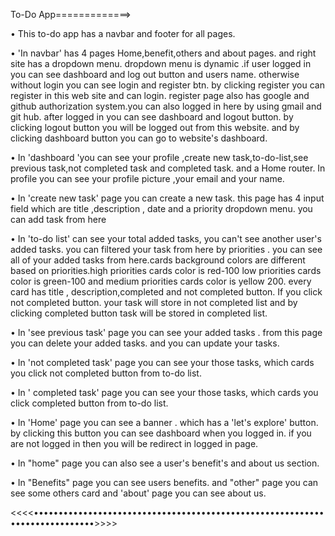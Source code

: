 To-Do App=============>

  • This to-do app has a navbar and footer  for all pages. 

  • 'In navbar' has 4 pages Home,benefit,others and about pages. and right site has  a dropdown menu. dropdown menu is dynamic .if user logged in you can see dashboard and log out button and users name. otherwise without login you can see login and register btn. by clicking register you can register in this web site and can login. register page also has google and github authorization system.you can also logged in here by using gmail and git hub. after logged in you can see dashboard and logout button. by clicking logout button you will be logged out from this website. and by clicking dashboard button you can go to website's dashboard.

  • In 'dashboard 'you can see your profile ,create new task,to-do-list,see previous task,not completed task and completed task. and a Home router. In profile you can see your profile picture ,your email and your name.

  • In 'create new task' page you can create a new task. this page has 4 input field which are title ,description , date and a priority dropdown menu. you can add task from here
  
  • In 'to-do list' can see your total added tasks, you can't see another user's added tasks. you can filtered your task from here by priorities . you can see all of your added tasks from here.cards background colors are different based on priorities.high priorities cards color is red-100 low priorities cards color is green-100 and medium priorities cards color is yellow 200. every card has title , description,completed and not completed button. If you click not completed button. your task will store in not completed list and by clicking completed button task will be stored in completed list.

  
  • In 'see previous task' page you can see your added tasks . from this page you can delete your added tasks. and you can update your tasks.
  
  • In 'not completed task' page you can see your those tasks, which cards you click not completed button from to-do list.


  • In ' completed task' page you can see your those tasks, which cards you click  completed button from to-do list.


  • In 'Home' page you can see a banner . which has a 'let's explore' button. by clicking this button you can see dashboard when you logged in. if you are not logged in then you will be redirect in logged in page. 

  • In "home" page you can also see a user's benefit's and about us section.

  • In "Benefits" page you can see users benefits. and "other" page you can see some others card and 'about' page you can see about us.

  <<<<••••••••••••••••••••••••••••••••••••••••••••••••••••••••••••••••••••••••••••>>>>